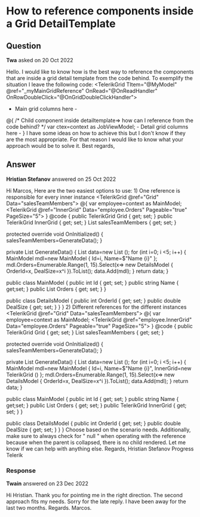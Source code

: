 # How to reference components inside a Grid DetailTemplate

## Question

**Twa** asked on 20 Oct 2022

Hello. I would like to know how is the best way to reference the components that are inside a grid detail template from the code behind. To exemplify the situation I leave the following code: <TelerikGrid TItem="@MyModel" @ref="_myMainGridReference" OnRead="@OnReadHandler" OnRowDoubleClick="@OnGridDoubleClickHandler">
<GridColumns>
- Main grid columns here -
</GridColumns>
<DetailTemplate>
@{ /* Child component inside detailtemplate=> how can I reference from the code behind? */ var ctex=context as JobViewModel;
<TelerikGrid @ref="??????" Data="@ctex.data" SelectionMode="@GridSelectionMode.Multiple">
<GridColumns>
- Detail grid columns here -
</GridColumns>
</TelerikGrid>
}
</DetailTemplate>
</TelerikGrid> I have some ideas on how to achieve this but I don't know if they are the most appropriate. For that reason I would like to know what your approach would be to solve it. Best regards,

## Answer

**Hristian Stefanov** answered on 25 Oct 2022

Hi Marcos, Here are the two easiest options to use: 1) One reference is responsible for every inner instance <TelerikGrid @ref="Grid" Data="salesTeamMembers"> <DetailTemplate> @{
var employee=context as MainModel; <TelerikGrid @ref="InnerGrid" Data="employee.Orders" Pageable="true" PageSize="5"> <GridColumns> <GridColumn Field="OrderId"> </GridColumn> <GridColumn Field="DealSize"> </GridColumn> </GridColumns> </TelerikGrid> } </DetailTemplate> <GridColumns> <GridColumn Field="Id"> </GridColumn> <GridColumn Field="Name"> </GridColumn> </GridColumns> </TelerikGrid> @code {
public TelerikGrid <MainModel> Grid { get; set; } public TelerikGrid <DetailsModel> InnerGrid { get; set; } List <MainModel> salesTeamMembers { get; set; }

protected override void OnInitialized()
{
salesTeamMembers=GenerateData();
}

private List <MainModel> GenerateData()
{
List <MainModel> data=new List <MainModel> ();
for (int i=0; i <5; i++)
{
MainModel mdl=new MainModel { Id=i, Name=$"Name {i}" };
mdl.Orders=Enumerable.Range(1, 15).Select(x=> new DetailsModel { OrderId=x, DealSize=x^i }).ToList();
data.Add(mdl);
}
return data;
}

public class MainModel
{
public int Id { get; set; }
public string Name { get;set; }
public List <DetailsModel> Orders { get; set; }
}

public class DetailsModel
{
public int OrderId { get; set; }
public double DealSize { get; set; }
}
} 2) Different references for the different instances <TelerikGrid @ref="Grid" Data="salesTeamMembers"> <DetailTemplate> @{
var employee=context as MainModel; <TelerikGrid @ref="employee.InnerGrid" Data="employee.Orders" Pageable="true" PageSize="5"> <GridColumns> <GridColumn Field="OrderId"> </GridColumn> <GridColumn Field="DealSize"> </GridColumn> </GridColumns> </TelerikGrid> } </DetailTemplate> <GridColumns> <GridColumn Field="Id"> </GridColumn> <GridColumn Field="Name"> </GridColumn> </GridColumns> </TelerikGrid> @code {
public TelerikGrid <MainModel> Grid { get; set; }
List <MainModel> salesTeamMembers { get; set; }

protected override void OnInitialized()
{
salesTeamMembers=GenerateData();
}

private List <MainModel> GenerateData()
{
List <MainModel> data=new List <MainModel> ();
for (int i=0; i <5; i++)
{
MainModel mdl=new MainModel { Id=i, Name=$"Name {i}", InnerGrid=new TelerikGrid <DetailsModel> () };
mdl.Orders=Enumerable.Range(1, 15).Select(x=> new DetailsModel { OrderId=x, DealSize=x^i }).ToList();
data.Add(mdl);
}
return data;
}

public class MainModel
{
public int Id { get; set; }
public string Name { get;set; }
public List <DetailsModel> Orders { get; set; } public TelerikGrid <DetailsModel> InnerGrid { get; set; } }

public class DetailsModel
{
public int OrderId { get; set; }
public double DealSize { get; set; }
}
} Choose based on the scenario needs. Additionally, make sure to always check for " null " when operating with the reference because when the parent is collapsed, there is no child rendered. Let me know if we can help with anything else. Regards, Hristian Stefanov Progress Telerik

### Response

**Twain** answered on 23 Dec 2022

Hi Hristian. Thank you for pointing me in the right direction. The second approach fits my needs. Sorry for the late reply. I have been away for the last two months. Regards. Marcos.
